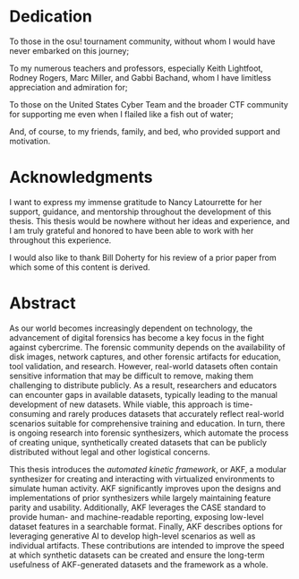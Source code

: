 # Dedication

To those in the osu! tournament community, without whom I would have never embarked on this journey;

To my numerous teachers and professors, especially Keith Lightfoot, Rodney Rogers, Marc Miller, and Gabbi Bachand, whom I have limitless appreciation and admiration for;

To those on the United States Cyber Team and the broader CTF community for supporting me even when I flailed like a fish out of water;

And, of course, to my friends, family, and bed, who provided support and motivation.

# Acknowledgments

I want to express my immense gratitude to Nancy Latourrette for her support, guidance, and mentorship throughout the development of this thesis. This thesis would be nowhere without her ideas and experience, and I am truly grateful and honored to have been able to work with her throughout this experience. 

I would also like to thank Bill Doherty for his review of a prior paper from which some of this content is derived. 

# Abstract

As our world becomes increasingly dependent on technology, the advancement of digital forensics has become a key focus in the fight against cybercrime. The forensic community depends on the availability of disk images, network captures, and other forensic artifacts for education, tool validation, and research. However, real-world datasets often contain sensitive information that may be difficult to remove, making them challenging to distribute publicly. As a result, researchers and educators can encounter gaps in available datasets, typically leading to the manual development of new datasets. While viable, this approach is time-consuming and rarely produces datasets that accurately reflect real-world scenarios suitable for comprehensive training and education. In turn, there is ongoing research into forensic synthesizers, which automate the process of creating unique, synthetically created datasets that can be publicly distributed without legal and other logistical concerns.

This thesis introduces the _*automated kinetic framework*_, or AKF, a modular synthesizer for creating and interacting with virtualized environments to simulate human activity. AKF significantly improves upon the designs and implementations of prior synthesizers while largely maintaining feature parity and usability. Additionally, AKF leverages the CASE standard to provide human- and machine-readable reporting, exposing low-level dataset features in a searchable format. Finally, AKF describes options for leveraging generative AI to develop high-level scenarios as well as individual artifacts. These contributions are intended to improve the speed at which synthetic datasets can be created and ensure the long-term usefulness of AKF-generated datasets and the framework as a whole.
